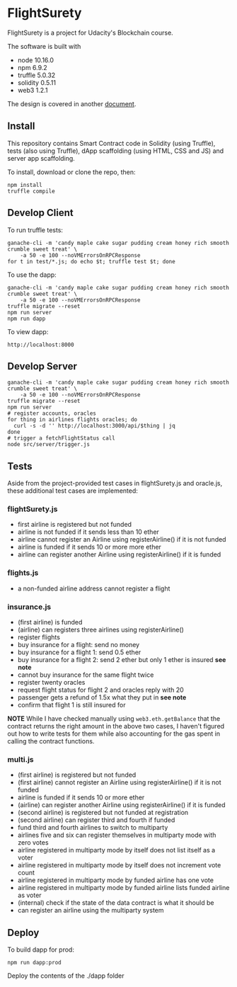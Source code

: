 # FlightSurety

FlightSurety is a project for Udacity's Blockchain course.

The software is built with

* node 10.16.0
* npm 6.9.2
* truffle 5.0.32
* solidity 0.5.11
* web3 1.2.1

The design is covered in another [document](design.md).

## Install

This repository contains Smart Contract code in Solidity (using
Truffle), tests (also using Truffle), dApp scaffolding (using HTML,
CSS and JS) and server app scaffolding.

To install, download or clone the repo, then:

    npm install
    truffle compile

## Develop Client

To run truffle tests:

    ganache-cli -m 'candy maple cake sugar pudding cream honey rich smooth crumble sweet treat' \
        -a 50 -e 100 --noVMErrorsOnRPCResponse
    for t in test/*.js; do echo $t; truffle test $t; done

To use the dapp:

    ganache-cli -m 'candy maple cake sugar pudding cream honey rich smooth crumble sweet treat' \
        -a 50 -e 100 --noVMErrorsOnRPCResponse
    truffle migrate --reset
    npm run server
    npm run dapp

To view dapp:

    http://localhost:8000

## Develop Server

    ganache-cli -m 'candy maple cake sugar pudding cream honey rich smooth crumble sweet treat' \
        -a 50 -e 100 --noVMErrorsOnRPCResponse
    truffle migrate --reset
    npm run server
    # register accounts, oracles
    for thing in airlines flights oracles; do
      curl -s -d '' http://localhost:3000/api/$thing | jq
    done
    # trigger a fetchFlightStatus call
    node src/server/trigger.js

## Tests

Aside from the project-provided test cases in flightSurety.js and
oracle.js, these additional test cases are implemented:

### flightSurety.js

* first airline is registered but not funded
* airline is not funded if it sends less than 10 ether
* airline cannot register an Airline using registerAirline() if it is not funded
* airline is funded if it sends 10 or more more ether
* airline can register another Airline using registerAirline() if it is funded

### flights.js

* a non-funded airline address cannot register a flight

### insurance.js

* (first airline) is funded
* (airline) can registers three airlines using registerAirline()
* register flights
* buy insurance for a flight: send no money
* buy insurance for a flight 1: send 0.5 ether
* buy insurance for a flight 2: send 2 ether but only 1 ether is insured **see note**
* cannot buy insurance for the same flight twice
* register twenty oracles
* request flight status for flight 2 and oracles reply with 20
* passenger gets a refund of 1.5x what they put in **see note**
* confirm that flight 1 is still insured for

**NOTE** While I have checked manually using `web3.eth.getBalance`
that the contract returns the right amount in the above two cases, I
haven't figured out how to write tests for them while also accounting
for the gas spent in calling the contract functions.

### multi.js

* (first airline) is registered but not funded
* (first airline) cannot register an Airline using registerAirline() if it is not funded
* airline is funded if it sends 10 or more ether
* (airline) can register another Airline using registerAirline() if it is funded
* (second airline) is registered but not funded at registration
* (second airline) can register third and fourth if funded
* fund third and fourth airlines to switch to multiparty
* airlines five and six can register themselves in multiparty mode with zero votes
* airline registered in multiparty mode by itself does not list itself as a voter
* airline registered in multiparty mode by itself does not increment vote count
* airline registered in multiparty mode by funded airline has one vote
* airline registered in multiparty mode by funded airline lists funded airline as voter
* (internal) check if the state of the data contract is what it should be
* can register an airline using the multiparty system

## Deploy

To build dapp for prod:

    npm run dapp:prod

Deploy the contents of the ./dapp folder
